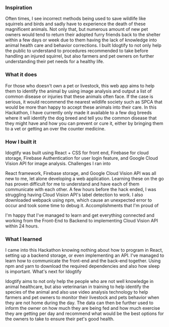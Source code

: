 
### Inspiration

Often times, I see incorrect methods being used to save wildlife like squirrels and birds and sadly have to experience the death of these magnificent animals. Not only that, but numerous amount of new pet owners would tend to return their adopted furry friends back to the shelter within a few days or week due to them having the lack of knowledge into animal health care and behavior corrections. I built Idogtify to not only help the public to understand to procedures recommended to take before handling an injured squirrel, but also farmers and pet owners on further understanding their pet needs for a healthy life.

### What it does

For those who doesn't own a pet or livestock, this web app aims to help them to identify the animal by using image analysis and output a list of common disease or injuries that these animals often face. If the case is serious, it would recommend the nearest wildlife society such as SPCA that would be more than happy to accept these animals into their care. In this Hackathon, I have currently only made it available to a few dog breeds where it will identify the dog breed and tell you the common disease that they might have and how you can prevent or cure it, either by bringing them to a vet or getting an over the counter medicine.

### How I built it

Idogtify was built using React + CSS for front end, Firebase for cloud storage, Firebase Authentication for user login feature, and Google Cloud Vision API for image analysis.
Challenges I ran into

React framework, Firebase storage, and Google Cloud Vision API was all new to me, let alone developing a web application. Learning these on the go has proven difficult for me to understand and have each of them communicate with each other. A few hours before the hack ended, I was struggling having Cloud Vision API's label detection to work. I also downloaded webpack using npm, which cause an unexpected error to occur and took some time to debug it.
Accomplishments that I'm proud of

I'm happy that I've managed to learn and get everything connected and working from the Front-End to Backend to implementing Cloud Vision API within 24 hours.

### What I learned

I came into this Hackathon knowing nothing about how to program in React, setting up a backend storage, or even implementing an API. I've managed to learn how to communicate the front-end and the back-end together. Using npm and yarn to download the required dependencies and also how sleep is important.
What's next for Idogtify

Idogtify aims to not only help the people who are not well knowledge in animal healthcare, but also veterinarian in training to help identify the species of the animal and also use video analysis technology to help farmers and pet owners to monitor their livestock and pets behavior when they are not home during the day. The data can then be further used to inform the owner on how much they are being fed and how much exercise they are getting per day and recommend what would be the best options for the owners to take to ensure their pet's good health.
